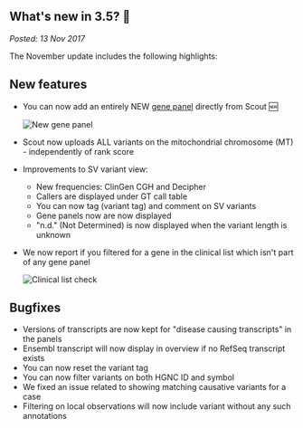 ## What's new in 3.5? 🍁

_Posted: 13 Nov 2017_

The November update includes the following highlights:

## New features

- You can now add an entirely NEW [gene panel](https://scout.scilifelab.se/panels) directly from Scout 🆕

  ![New gene panel](../img/blog/new-gene-panel.png)

- Scout now uploads ALL variants on the mitochondrial chromosome (MT) - independently of rank score

- Improvements to SV variant view:
  - New frequencies: ClinGen CGH and Decipher
  - Callers are displayed under GT call table
  - You can now tag (variant tag) and comment on SV variants
  - Gene panels now are now displayed
  - "n.d." (Not Determined) is now displayed when the variant length is unknown

- We now report if you filtered for a gene in the clinical list which isn't part of any gene panel

  ![Clinical list check](../img/blog/clinical-list-check.png)

## Bugfixes

- Versions of transcripts are now kept for "disease causing transcripts" in the panels
- Ensembl transcript will now display in overview if no RefSeq transcript exists
- You can now reset the variant tag
- You can now filter variants on both HGNC ID and symbol
- We fixed an issue related to showing matching causative variants for a case
- Filtering on local observations will now include variant without any such annotations
